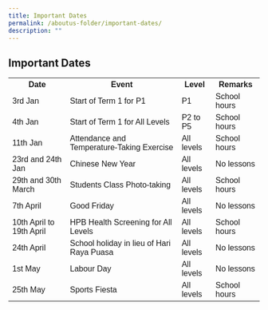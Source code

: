 ```yaml
---
title: Important Dates
permalink: /aboutus-folder/important-dates/
description: ""
---
```

<html>
<head>
<style>
table {
  font-family: arial, sans-serif;
  border-collapse: collapse;
  width: 100%;
}

td, th {
  border: 2px solid #dddddd;
  text-align: left;
  padding: 8px;
}

tr:nth-child(even) {
  background-color: #dddddd;
}
</style>
</head>
<body>

<h2>Important Dates</h2>
	
<table>
  <tr>
    <th>Date</th>
    <th>Event</th>
    <th>Level</th>
		<th>Remarks</th>

  <tr>
    <td>3rd Jan</td>
    <td>Start of Term 1 for P1</td>
		<td>P1</td>
    <td>School hours</td>
  </tr>
  <tr>
    <td>4th Jan</td>
    <td>Start of Term 1 for All Levels</td>
		<td>P2 to P5</td>
    <td>School hours</td>
  </tr>
  <tr>
    <td>11th Jan</td>
    <td>Attendance and Temperature-Taking Exercise</td>
		<td>All levels</td>
    <td>School hours</td>
  </tr>
  <tr>
    <td>23rd and 24th Jan</td>
    <td>Chinese New Year</td>
    <td>All levels</td>
		<td>No lessons</td>
  </tr>
  <tr>
    <td>29th and 30th March</td>
    <td>Students Class Photo-taking</td>
    <td>All levels</td>
		<td>School hours</td>
  </tr>
  <tr>
    <td>7th April</td>
    <td>Good Friday</td>
    <td>All levels</td>
		<td>No lessons</td>
  </tr>
  <tr>
    <td>10th April to 19th April</td>
    <td>HPB Health Screening for All Levels</td>
    <td>All levels</td>
		<td>School hours</td>
		  </tr>
  <tr>
    <td>24th April</td>
    <td>School holiday in lieu of Hari Raya Puasa</td>
    <td>All levels</td>
		<td>No lessons</td>
				  </tr>
  <tr>
    <td>1st May</td>
    <td>Labour Day</td>
    <td>All levels</td>
		<td>No lessons</td>
		
				
  <tr>
    <td>25th May</td>
    <td>Sports Fiesta</td>
    <td>All levels</td>
		<td>School hours</td>
</table>

</body>
</html>